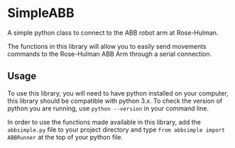# SimpleABB
A simple python class to connect to the ABB robot arm at Rose-Hulman.

The functions in this library will allow you to easily send movements commands to the Rose-Hulman ABB Arm through a serial connection.

## Usage
To use this library, you will need to have python installed on your computer, this library should be compatible with python 3.x. To check the version of python you are running, use ```python --version``` in your command line.

In order to use the functions made available in this library, add the ```abbsimple.py``` file to your project directory and type ```from abbsimple import ABBRunner``` at the top of your python file.
